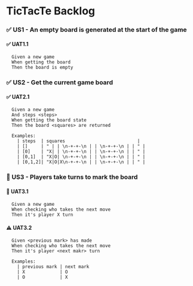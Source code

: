 # TicTacTe Backlog

### ✅ US1 - An empty board is generated at the start of the game

#### ✅ UAT1.1

```
  Given a new game
  When getting the board
  Then the board is empty
```

### ✅ US2 - Get the current game board

#### ✅ UAT2.1

```
  Given a new game
  And steps <steps>
  When getting the board state
  Then the board <squares> are returned

  Examples:
    | steps  | squares                           |
    | []     | " | | \n-+-+-\n | | \n-+-+-\n | | " |
    | [0]    | "X| | \n-+-+-\n | | \n-+-+-\n | | " |
    | [0,1]  | "X|O| \n-+-+-\n | | \n-+-+-\n | | " |
    | [0,1,2]| "X|O|X\n-+-+-\n | | \n-+-+-\n | | " |
```

### 🚧 US3 - Players take turns to mark the board

#### 🚧 UAT3.1

```
  Given a new game
  When checking who takes the next move
  Then it's player X turn
```

#### ⚠ UAT3.2

```
  Given <previous mark> has made
  When checking who takes the next move
  Then it's player <next makr> turn

  Examples:
    | previous mark | next mark
    | X             | O
    | O             | X
```
